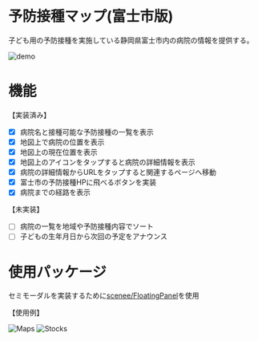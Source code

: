 # 予防接種マップ(富士市版)

子ども用の予防接種を実施している静岡県富士市内の病院の情報を提供する。

![demo](https://github.com/YukiIwamaTMC/swift_project_vaccinationsMap/blob/main/assets/demoGif.gif)

# 機能

【実装済み】
- [x] 病院名と接種可能な予防接種の一覧を表示
- [x] 地図上で病院の位置を表示
- [x] 地図上の現在位置を表示
- [x] 地図上のアイコンをタップすると病院の詳細情報を表示
- [x] 病院の詳細情報からURLをタップすると関連するページへ移動
- [x] 富士市の予防接種HPに飛べるボタンを実装
- [x] 病院までの経路を表示

【未実装】
- [ ] 病院の一覧を地域や予防接種内容でソート
- [ ] 子どもの生年月日から次回の予定をアナウンス

# 使用パッケージ

セミモーダルを実装するために[scenee/FloatingPanel](https://github.com/scenee/FloatingPanel)を使用

【使用例】

![Maps](https://github.com/YukiIwamaTMC/swift_project_vaccinationsMap/blob/main/assets/maps.gif)
![Stocks](https://github.com/YukiIwamaTMC/swift_project_vaccinationsMap/blob/main/assets/stocks.gif)

